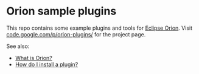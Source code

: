 Orion sample plugins
====================
This repo contains some example plugins and tools for [Eclipse Orion](http://wiki.eclipse.org/Orion).
Visit [code.google.com/p/orion-plugins/](https://code.google.com/p/orion-plugins/) for the project page.


See also:

* [What is Orion?](http://wiki.eclipse.org/Orion/FAQ#What_is_the_Orion_project.3F)
* [How do I install a plugin?](http://wiki.eclipse.org/Orion/How_Tos/Installing_A_Plugin)
